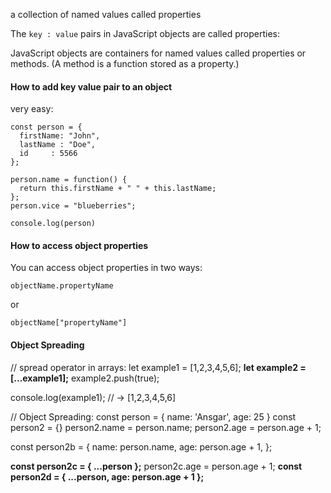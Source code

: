 a collection of named values called properties

The `key : value` pairs in JavaScript objects are called properties:

JavaScript objects are containers for named values called properties or methods. (A method is a function stored as a property.)

#### How to add key value pair to an object

very easy:

```
const person = {
  firstName: "John",
  lastName : "Doe",
  id     : 5566
};

person.name = function() {
  return this.firstName + " " + this.lastName;
};
person.vice = "blueberries";

console.log(person)
```


#### How to access object properties

You can access object properties in two ways:

`objectName.propertyName`

or

`objectName["propertyName"]`

#### Object Spreading

// spread operator in arrays:
let example1 = [1,2,3,4,5,6];
**let example2 = [...example1];**
example2.push(true);

console.log(example1); // -> [1,2,3,4,5,6]

// Object Spreading: 
const person = { name: 'Ansgar', age: 25 }
const person2 = {}
person2.name = person.name;
person2.age = person.age + 1;


const person2b = {
  name: person.name,
  age: person.age + 1,
};


**const person2c = { ...person };**
person2c.age = person.age + 1;
**const person2d = { ...person, age: person.age + 1 };**
